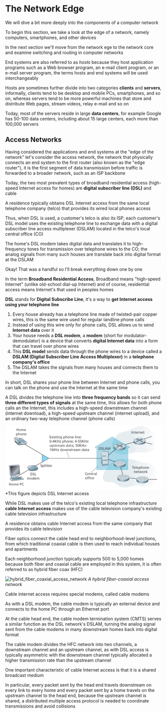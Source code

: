 # The Network Edge
We will dive a bit more deeply into the components of a computer network

To begin this section, we take a look at the edge of a network, namely computers, smartphones, and other devices

In the next section we'll move from the network ege to the network core and examine switching and routing in computer networks

End systems are also referred to as *hosts* because they host application programs such as a Web browser program, an e-mail client program, or an e-mail server program, the terms hosts and end systems will be used interchangeably

Hosts are sometimes further divide into two categories **clients** and **servers**, informally, clients tend to be desktop and mobile PCs, smartphones, and so on, whereas servers tend to be more powerful machines that store and distribute Web pages, stream videos, relay e-mail and so on

Today, most of the servers reside in large **data centers**, for example Google has 50-100 data centers, including about 15 large centers, each more than 100,000 servers

## Access Networks
Having considered the applications and end systems at the "edge of the network" let's consider the access network, the network that physically connects an end system to the first router (also known as the "edge router"), it is the first segment of data transmission before traffic is forwarded to a broader network, such as an ISP backbone

Today, the two most prevalent types of broadband residential access (high-speed Internet access for homes) are **digital subscriber line (DSL)** and cable

A residence typically obtains DSL Internet access from the same local telephone company (telco) that provides its wired local phones access

Thus, when DSL is used, a customer's telco is also its ISP, each customer's DSL model uses the existing telephone line to exchange data with a digital subscriber line access multiplexer (DSLAM) located in the telco's local central office (CO)


The home's DSL modem takes digital data and translates it to high-frequency tones for transmission over telephone wires to the CO; the analog signals from many such houses are translate back into digital format at the DSLAM

Okay! That was a handful so I'll break everything down one by one

In the term **Broadband Residential Access**, Broadband means "high-speed Internet" (unlike old-school dial-up Internet) and of course, residential access means Internet's that used in peoples homes

**DSL** stands for **Digital Subscribe Line**, it's a way to **get Internet access using your telephone line**
1. Every house already has a telephone line made of twisted-pair copper wires, this is the same wire used for regular landline phone calls
2. Instead of using this wire only for phone calls, DSL allows us to send **Internet data** over it
3. Your house needs a **DSL modem**, a **modem** (short for modulator-demodulator) is a device that converts **digital Internet data** into a form that can travel over phone wires
4. This **DSL model** sends data through the phone wires to a device called a **DSLAM (Digital Subscriber Line Access Multiplexer)** in a **telephone company's office**
5. The DSLAM takes the signals from many houses and connects them to the Internet

In short, DSL shares your phone line between Internet and phone calls, you can talk on the phone and use the Internet at the same time

A DSL divides the telephone line into **three frequency bands** so it can send **three different types of signals** at the same time, this allows for both phone calls an the Internet, this includes a high-speed downstream channel (internet download), a high-speed upstream channel (internet upload), and an ordinary two-way telephone channel (phone calls)

![DSL_internet](<photos/DSL_internet.png>)
*This figure depicts DSL Internet access

While DSL makes use of the telco's existing local telephone infrastructure **cable Internet access** makes use of the cable television company's existing cable television infrastructure

A residence obtains cable Internet access from the same company that provides its cable television

Fiber optics connect the cable head end to neighborhood-level junctions, from which traditional coaxial cable is then used to reach individual houses and apartments

Each neighborhood junction typically supports 500 to 5,000 homes because both fiber and coaxial cable are employed in this system, it is often referred to as hybrid fiber coax (HFC)

![hybrid_fiber_coaxial_access_network](<hybrid_fiber_coaxial_access_network.png>)
*A hybrid fiber-coaxial access network*

Cable internet access requires special modems, called cable modems

As with a DSL modem, the cable modem is typically an external device and connects to the home PC through an Ethernet port

At the cable head end, the cable modem termination system (CMTS) serves a similar function as the DSL network's DSLAM, turning the analog signal sent from the cable modems in many downstream homes back into digital format

The cable modem divides the HFC network into two channels, a downstream channel and an upstream channel, as with DSL access is typically asymmetric with the downstream channel typically allocated a higher transmission rate than the upstream channel

One important characteristic of cable Internet access is that it is a shared broadcast medium

In particular, every packet sent by the head end travels downstream on every link to every home and every packet sent by a home travels on the upstream channel to the head end, because the upstream channel is shared, a distributed multiple access protocol is needed to coordinate transmissions and avoid collisions
